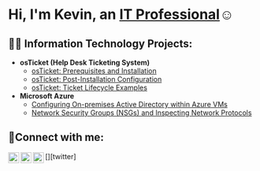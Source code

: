 <h1>Hi, I'm Kevin, an <a href="https://www.linkedin.com/in/kevin-bowen-07732b294">IT Professional</a>☺</h1>

<h2>👨‍💻 Information Technology Projects:</h2>

- <b>osTicket (Help Desk Ticketing System)</b>
  - [osTicket: Prerequisites and Installation](https://github.com/kevbowen/osticket-prereqs)
  - [osTicket: Post-Installation Configuration](https://github.com/kevbowen/post-install-config)
  - [osTicket: Ticket Lifecycle Examples](https://github.com/kevbowen/ticket-lifecycle)
- <b>Microsoft Azure</b>
  - [Configuring On-premises Active Directory within Azure VMs](https://github.com/kevbowen/configure-ad)
  - [Network Security Groups (NSGs) and Inspecting Network Protocols](https://github.com/kevbowen/azure-network-protocols)

<h2>🤳Connect with me:</h2>

[<img align="left" alt="Josh | Twitter" width="22px" src="https://cdn.jsdelivr.net/npm/simple-icons@v3/icons/twitter.svg" />][twitter]
[<img align="left" alt="Josh | LinkedIn" width="22px" src="https://cdn.jsdelivr.net/npm/simple-icons@v3/icons/linkedin.svg" />][linkedin]
[<img align="left" alt="Josh | Instagram" width="22px" src="https://cdn.jsdelivr.net/npm/simple-icons@v3/icons/instagram.svg" />][instagram]

[instagram]: https://www.instagram.com/therealkmichaels
[Linkedin]: https://www.linkedin.com/in/kevin-bowen-07732b294
